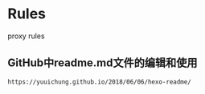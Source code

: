 # Rules
proxy rules

## GitHub中readme.md文件的编辑和使用
```
https://yuuichung.github.io/2018/06/06/hexo-readme/
```
